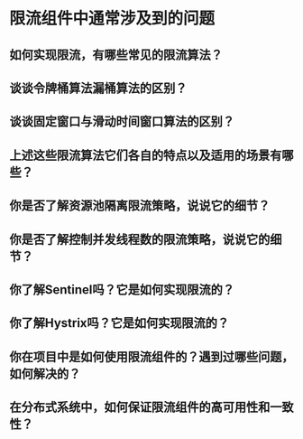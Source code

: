 # 限流组件中通常涉及到的问题

## 如何实现限流，有哪些常见的限流算法？

## 谈谈令牌桶算法漏桶算法的区别？

## 谈谈固定窗口与滑动时间窗口算法的区别？

## 上述这些限流算法它们各自的特点以及适用的场景有哪些？

## 你是否了解资源池隔离限流策略，说说它的细节？

## 你是否了解控制并发线程数的限流策略，说说它的细节？

## 你了解Sentinel吗？它是如何实现限流的？

## 你了解Hystrix吗？它是如何实现限流的？

## 你在项目中是如何使用限流组件的？遇到过哪些问题，如何解决的？

## 在分布式系统中，如何保证限流组件的高可用性和一致性？

## 
